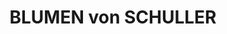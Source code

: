 ---
title: "BLUMEN von SCHULLER"
url: /wolkersdorf-im-weinviertel/blumen-von-schuller/
shop: Blumen
---